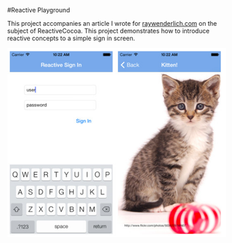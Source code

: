 #Reactive Playground

This project accompanies an article I wrote for [raywenderlich.com](http://www.raywendelich.com) on the subject of ReactiveCocoa. This project demonstrates how to introduce reactive concepts to a simple sign in screen.


<img src="ReactivePlaygroundStarter.jpg"/>
